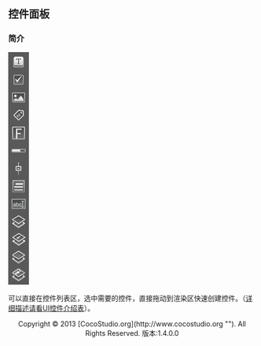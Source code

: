 ## 控件面板

### 简介

![](img/3-2-10-img-01.png)

可以直接在控件列表区，选中需要的控件，直接拖动到渲染区快速创建控件。（[详细描述请看UI控件介绍表](3-3-1UIEditor-Widget.md)）。

<center>Copyright © 2013 [CocoStudio.org](http://www.cocostudio.org ""). All Rights Reserved. 版本:1.4.0.0</center>
